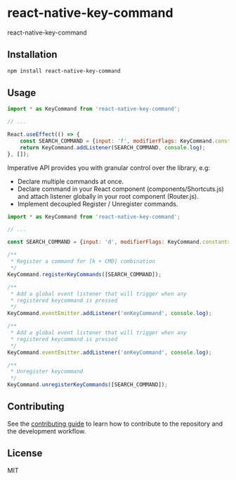 # react-native-key-command
react-native-key-command
## Installation

```sh
npm install react-native-key-command
```

## Usage
```js
import * as KeyCommand from 'react-native-key-command';

// ...

React.useEffect(() => {
    const SEARCH_COMMAND = {input: 'f', modifierFlags: KeyCommand.constants.keyModifierCommand};
    return KeyCommand.addListener(SEARCH_COMMAND, console.log);
}, []);
```

Imperative API provides you with granular control over the library, e.g:
- Declare multiple commands at once.
- Declare command in your React component (components/Shortcuts.js) and attach listener globally in your root component (Router.js).
- Implement decoupled Register / Unregister commands.

```js
import * as KeyCommand from 'react-native-key-command';

// ...

const SEARCH_COMMAND = {input: 'd', modifierFlags: KeyCommand.constants.keyModifierCommand};

/**
 * Register a command for [k + CMD] combination
 */
KeyCommand.registerKeyCommands([SEARCH_COMMAND]);

/**
 * Add a global event listener that will trigger when any
 * registered keycommand is pressed
 */
KeyCommand.eventEmitter.addListener('onKeyCommand', console.log);

/**
 * Add a global event listener that will trigger when any
 * registered keycommand is pressed
 */
KeyCommand.eventEmitter.addListener('onKeyCommand', console.log);

/**
 * Unregister keycommand
 */
KeyCommand.unregisterKeyCommands([SEARCH_COMMAND]);
```

## Contributing

See the [contributing guide](CONTRIBUTING.md) to learn how to contribute to the repository and the development workflow.

## License

MIT
